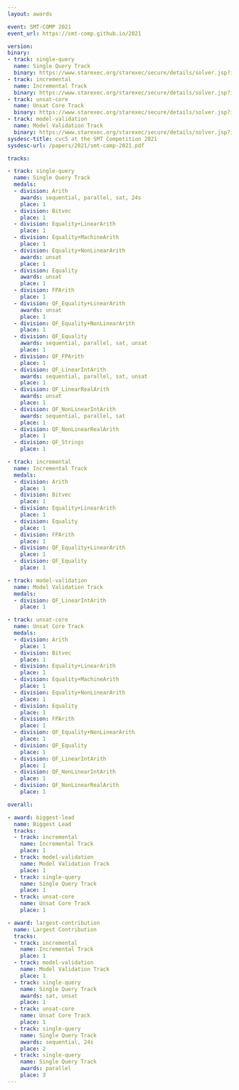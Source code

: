 ```yaml
---
layout: awards

event: SMT-COMP 2021
event_url: https://smt-comp.github.io/2021

version:
binary:
- track: single-query
  name: Single Query Track
  binary: https://www.starexec.org/starexec/secure/details/solver.jsp?id=33471
- track: incremental
  name: Incremental Track
  binary: https://www.starexec.org/starexec/secure/details/solver.jsp?id=33472
- track: unsat-core
  name: Unsat Core Track
  binary: https://www.starexec.org/starexec/secure/details/solver.jsp?id=33474
- track: model-validation
  name: Model Validation Track
  binary: https://www.starexec.org/starexec/secure/details/solver.jsp?id=33473
sysdesc-title: cvc5 at the SMT Competition 2021
sysdesc-url: /papers/2021/smt-comp-2021.pdf

tracks:

- track: single-query
  name: Single Query Track
  medals:
  - division: Arith
    awards: sequential, parallel, sat, 24s
    place: 1
  - division: Bitvec
    place: 1
  - division: Equality+LinearArith
    place: 1
  - division: Equality+MachineArith
    place: 1
  - division: Equality+NonLinearArith
    awards: unsat
    place: 1
  - division: Equality
    awards: unsat
    place: 1
  - division: FPArith
    place: 1
  - division: QF_Equality+LinearArith
    awards: unsat
    place: 1
  - division: QF_Equality+NonLinearArith
    place: 1
  - division: QF_Equality
    awards: sequential, parallel, sat, unsat
    place: 1
  - division: QF_FPArith
    place: 1
  - division: QF_LinearIntArith
    awards: sequential, parallel, sat, unsat
    place: 1
  - division: QF_LinearRealArith
    awards: unsat
    place: 1
  - division: QF_NonLinearIntArith
    awards: sequential, parallel, sat
    place: 1
  - division: QF_NonLinearRealArith
    place: 1
  - division: QF_Strings
    place: 1

- track: incremental
  name: Incremental Track
  medals:
  - division: Arith
    place: 1
  - division: Bitvec
    place: 1
  - division: Equality+LinearArith
    place: 1
  - division: Equality
    place: 1
  - division: FPArith
    place: 1
  - division: QF_Equality+LinearArith
    place: 1
  - division: QF_Equality
    place: 1

- track: model-validation
  name: Model Validation Track
  medals:
  - division: QF_LinearIntArith
    place: 1

- track: unsat-core
  name: Unsat Core Track
  medals:
  - division: Arith
    place: 1
  - division: Bitvec
    place: 1
  - division: Equality+LinearArith
    place: 1
  - division: Equality+MachineArith
    place: 1
  - division: Equality+NonLinearArith
    place: 1
  - division: Equality
    place: 1
  - division: FPArith
    place: 1
  - division: QF_Equality+NonLinearArith
    place: 1
  - division: QF_Equality
    place: 1
  - division: QF_LinearIntArith
    place: 1
  - division: QF_NonLinearIntArith
    place: 1
  - division: QF_NonLinearRealArith
    place: 1

overall:

- award: biggest-lead
  name: Biggest Lead
  tracks:
  - track: incremental
    name: Incremental Track
    place: 1
  - track: model-validation
    name: Model Validation Track
    place: 1
  - track: single-query
    name: Single Query Track
    place: 1
  - track: unsat-core
    name: Unsat Core Track
    place: 1

- award: largest-contribution
  name: Largest Contribution
  tracks:
  - track: incremental
    name: Incremental Track
    place: 1
  - track: model-validation
    name: Model Validation Track
    place: 1
  - track: single-query
    name: Single Query Track
    awards: sat, unsat
    place: 1
  - track: unsat-core
    name: Unsat Core Track
    place: 1
  - track: single-query
    name: Single Query Track
    awards: sequential, 24s
    place: 2
  - track: single-query
    name: Single Query Track
    awards: parallel
    place: 3
---
```

